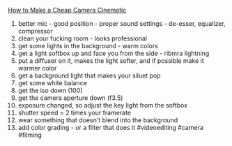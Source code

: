 [How to Make a Cheap Camera Cinematic](https://www.youtube.com/watch?v=7W89eklcj3c)
1. better mic - good position - proper sound settings - de-esser, equalizer, compressor
2. clean your fucking room - looks professional
3. get some lights in the background - warm colors
4. get a light softbox up and face you from the side - ribmra lightning
5. put a diffuser on it, makes the light softer, and if possible make it warmer color
6. get a background light that makes your siluet pop
7. get some white balance
8. get the iso down (100)
9. get the camera aperture down (f3.5)
10. exposure changed, so adjust the key light from the softbox
11. shutter speed = 2 times your framerate
12. wear something that doesn't blend into the background
13. add color grading - or a filter that does it
#videoediting
#camera
#filming